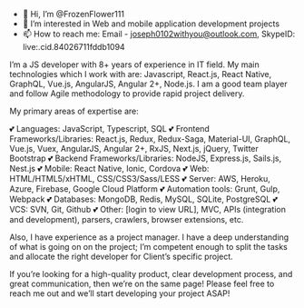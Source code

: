 - 👋 Hi, I’m @FrozenFlower111
- 👀 I’m interested in Web and mobile application development projects
- 📫 How to reach me: Email - joseph0102withyou@outlook.com, SkypeID: live:.cid.84026711fddb1094

<!---
FrozenFlower111/FrozenFlower111 is a ✨ special ✨ repository because its `README.md` (this file) appears on your GitHub profile.
You can click the Preview link to take a look at your changes.
--->
I’m a JS developer with 8+ years of experience in IT field. My main technologies which I work with are: Javascript, React.js, React Native, GraphQL, Vue.js, AngularJS, Angular 2+, Node.js. I am a good team player and follow Agile methodology to provide rapid project delivery.

My primary areas of expertise are:

💕 Languages: JavaScript, Typescript, SQL
💕 Frontend Frameworks/Libraries: React.js, Redux, Redux-Saga, Material-UI, GraphQL, Vue.js, Vuex, AngularJS, Angular 2+, RxJS, Next.js, jQuery, Twitter Bootstrap
💕 Backend Frameworks/Libraries: NodeJS, Express.js, Sails.js, Nest.js
💕 Mobile: React Native, Ionic, Cordova
💕 Web: HTML/HTML5/xHTML, CSS/CSS3/Sass/LESS
💕 Server: AWS, Heroku, Azure, Firebase, Google Cloud Platform
💕 Automation tools: Grunt, Gulp, Webpack
💕 Databases: MongoDB, Redis, MySQL, SQLite, PostgreSQL
💕 VCS: SVN, Git, Github
💕 Other: [login to view URL], MVC, APIs (integration and development), parsers, crawlers, browser extensions, etc.

Also, I have experience as a project manager. I have a deep understanding of what is going on on the project; I’m competent enough to split the tasks and allocate the right developer for Client’s specific project.

If you’re looking for a high-quality product, clear development process, and great communication, then we’re on the same page!
Please feel free to reach me out and we’ll start developing your project ASAP!
